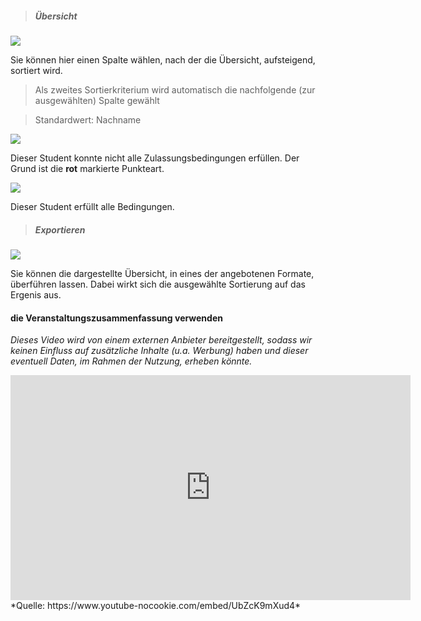 <!--
  - @file page_admin_condition_list_de.md
  -
  - @license http://www.gnu.org/licenses/gpl-3.0.html GPL version 3
  -
  - @package OSTEPU (https://github.com/ostepu/system)
  - @since 0.4.3
  -
  - @author Till Uhlig <till.uhlig@student.uni-halle.de>
  - @date 2015
 -->


> ##### Übersicht #####

![](listD.png)

Sie können hier einen Spalte wählen, nach der die Übersicht, aufsteigend, sortiert wird.

> Als zweites Sortierkriterium wird automatisch die nachfolgende (zur ausgewählten) Spalte gewählt

> Standardwert: Nachname

![](listB.png)

Dieser Student konnte nicht alle Zulassungsbedingungen erfüllen. Der Grund ist die **rot** markierte Punkteart.

![](listC.png)

Dieser Student erfüllt alle Bedingungen.

> ##### Exportieren #####

![](listA.png)

Sie können die dargestellte Übersicht, in eines der angebotenen Formate, überführen lassen. Dabei wirkt sich die ausgewählte Sortierung auf das Ergenis aus.

#### die Veranstaltungszusammenfassung verwenden
*Dieses Video wird von einem externen Anbieter bereitgestellt, sodass wir keinen Einfluss auf zusätzliche Inhalte (u.a. Werbung) haben und dieser eventuell Daten, im Rahmen der Nutzung, erheben könnte.*
<iframe width="640" height="360" src="https://www.youtube-nocookie.com/embed/UbZcK9mXud4?list=PLfnTtQX6vUn2lHxmo2WqLsPaEZihOEczh&amp;showinfo=0&amp;modestbranding=1&amp;loop=1&amp;listType=playlist" frameborder="0" allowfullscreen></iframe>
*Quelle: https://www.youtube-nocookie.com/embed/UbZcK9mXud4*